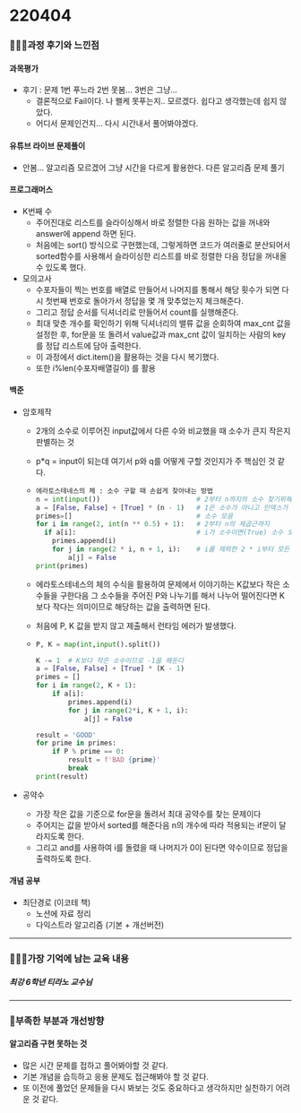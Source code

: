 # 220404

### 👨🏼‍🏫과정 후기와 느낀점

#### 과목평가

- 후기 : 문제 1번 푸느라 2번 못봄... 3번은 그냥... 
  - 결론적으로 Fail이다. 나 왤케 못푸는지.. 모르겠다. 쉽다고 생각했는데 쉽지 않았다.
  - 어디서 문제인건지... 다시 시간내서 풀어봐야겠다.



#### 유튜브 라이브 문제풀이

- 안봄... 알고리즘 모르겠어 그냥 시간을 다르게 활용한다. 다른 알고리즘 문제 풀기



#### 프로그래머스

- K번째 수
  - 주어진대로 리스트를 슬라이싱해서 바로 정렬한 다음 원하는 값을 꺼내와 answer에 append 하면 된다.
  - 처음에는 sort() 방식으로 구현했는데, 그렇게하면 코드가 여러줄로 분산되어서 sorted함수를 사용해서 슬라이싱한 리스트를 바로 정렬한 다음 정답을 꺼내올 수 있도록 했다.
- 모의고사
  - 수포자들이 찍는 번호를 배열로 만들어서 나머지를 통해서 해당 횟수가 되면 다시 첫번째 번호로 돌아가서 정답을 몇 개 맞추었는지 체크해준다.
  - 그리고 정답 순서를 딕셔너리로 만들어서 count를 실행해준다.
  - 최대 맞춘 개수를 확인하기 위해 딕셔너리의 밸류 값을 순회하여 max_cnt 값을 설정한 후, for문을 또 돌려서 value값과 max_cnt 값이 일치하는 사람의 key를 정답 리스트에 담아 출력한다.
  - 이 과정에서 dict.item()을 활용하는 것을 다시 복기했다.
  - 또한 i%len(수포자배열길이) 를 활용




#### 백준

- 암호제작

  - 2개의 소수로 이루어진 input값에서 다른 수와 비교했을 때 소수가 큰지 작은지 판별하는 것

  - p*q = input이 되는데 여기서 p와 q를 어떻게 구할 것인지가 주 핵심인 것 같다.

  - ```python
    에라토스테네스의 체 : 소수 구할 때 손쉽게 찾아내는 방법
    n = int(input())                        # 2부터 n까지의 소수 찾기위해 n 입력
    a = [False, False] + [True] * (n - 1)   # 1은 소수가 아니고 인덱스가 수를 의미하기 위해 원소는 n + 1개
    primes=[]                               # 소수 모음
    for i in range(2, int(n ** 0.5) + 1):   # 2부터 n의 제곱근까지
      if a[i]:                              # i가 소수이면(True) 소수 모음에 추가
        primes.append(i)
        for j in range(2 * i, n + 1, i):    # i를 제외한 2 * i부터 모든 배수 지움
            a[j] = False
    print(primes)
    ```

  - 에라토스테네스의 체의 수식을 활용하여 문제에서 이야기하는 K값보다 작은 소수들을 구한다음 그 소수들을 주어진 P와 나누기를 해서 나누어 떨어진다면 K보다 작다는 의미이므로 해당하는 값을 출력하면 된다.

  - 처음에 P, K 값을 받지 않고 제출해서 런타임 에러가 발생했다.

  - ``` python
    P, K = map(int,input().split())
    
    K -= 1  # K보다 작은 소수이므로 -1을 해둔다
    a = [False, False] + [True] * (K - 1)
    primes = []
    for i in range(2, K + 1):
        if a[i]:
            primes.append(i)
            for j in range(2*i, K + 1, i):
                a[j] = False
    
    result = 'GOOD'
    for prime in primes:
        if P % prime == 0:
            result = f'BAD {prime}'
            break
    print(result)
    ```

- 공약수

  - 가장 작은 값을 기준으로 for문을 돌려서 최대 공약수를 찾는 문제이다
  - 주어지는 값을 받아서 sorted를 해준다음 n의 개수에 따라 적용되는 if문이 달라지도록 한다.
  - 그리고 and를 사용하여 i를 돌렸을 때 나머지가 0이 된다면 약수이므로 정답을 출력하도록 한다.



#### 개념 공부

- 최단경로 (이코테 책)
  - 노션에 자료 정리
  - 다익스트라 알고리즘 (기본 + 개선버전)

---

### 💁🏼‍♂️가장 기억에 남는 교육 내용

##### 최강 6학년 티라노 교수님

---

### 💫부족한 부분과 개선방향

#### 알고리즘 구현 못하는 것

- 많은 시간 문제를 접하고 풀어봐야할 것 같다.
- 기본 개념을 습득하고 응용 문제도 접근해봐야 할 것 같다.
- 또 이전에 풀었던 문제들을 다시 봐보는 것도 중요하다고 생각하지만 실천하기 어려운 것 같다.
